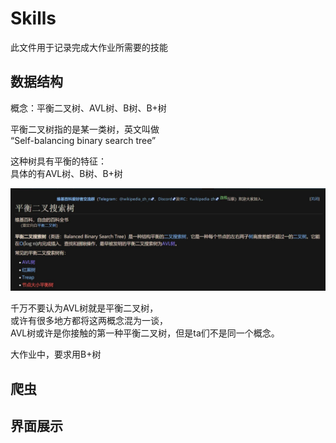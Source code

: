 # Skills

此文件用于记录完成大作业所需要的技能

## 数据结构

概念：平衡二叉树、AVL树、B树、B+树

平衡二叉树指的是某一类树，英文叫做  
“Self-balancing binary search tree”

这种树具有平衡的特征：  
具体的有AVL树、B树、B+树

![平衡二叉树-维基百科搜索](/img/3-BigProject/平衡二叉树.jpg)

千万不要认为AVL树就是平衡二叉树，  
或许有很多地方都将这两概念混为一谈，  
AVL树或许是你接触的第一种平衡二叉树，但是ta们不是同一个概念。

大作业中，要求用B+树

## 爬虫

## 界面展示
